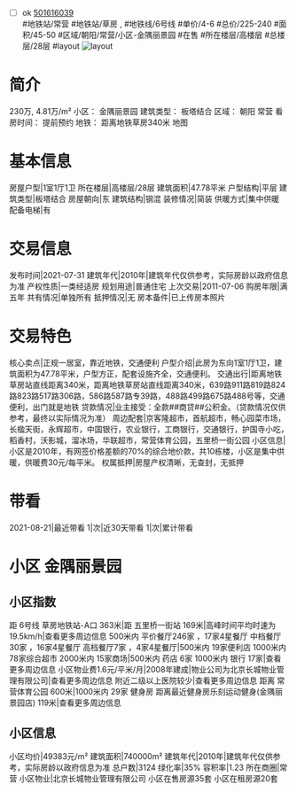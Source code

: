 - [ ] ok [501616039](https://bj.5i5j.com/ershoufang/501616039.html)  
 #地铁站/常营 #地铁站/草房 ,  #地铁线/6号线
#单价/4-6 #总价/225-240 #面积/45-50   #区域/朝阳/常营/小区-金隅丽景园 #在售 #所在楼层/高楼层 #总楼层/28层 #layout 
![layout](http://image2a.5i5j.com/bdir/layout/37e6ec9c4d3045698783283485c1989f.png_P5.jpg) 
# 简介 
 230万,  4.81万/m² 
小区： 金隅丽景园
建筑类型： 板塔结合
区域： 朝阳 常营
看房时间： 提前预约
地铁： 距离地铁草房340米 地图
# 基本信息 
 房屋户型|1室1厅1卫
所在楼层|高楼层/28层
建筑面积|47.78平米
户型结构|平层
建筑类型|板塔结合
房屋朝向|东
建筑结构|钢混
装修情况|简装
供暖方式|集中供暖
配备电梯|有
# 交易信息 
 发布时间|2021-07-31
建筑年代|2010年|建筑年代仅供参考，实际房龄以政府信息为准
产权性质|一类经适房
规划用途|普通住宅
上次交易|2011-07-06
购房年限|满五年
共有情况|单独所有
抵押情况|无
房本备件|已上传房本照片
# 交易特色 
 核心卖点|正规一居室，靠近地铁，交通便利
户型介绍|此房为东向1室1厅1卫，建筑面积为47.78平米，户型方正，配套设施齐全，交通便利。
交通出行|距离地铁草房站直线距离340米，距离地铁草房站直线距离340米，639路911路819路824路823路517路306路，586路587路专39路，488路499路675路488号等，交通便利，出门就是地铁
贷款情况|业主接受：全款##商贷##公积金。（贷款情况仅供参考，最终以实际情况为准）
周边配套|京客隆超市，首航超市，畅心园菜市场，长楹天街，永辉超市，中国银行，农业银行，工商银行，交通银行，护国寺小吃，稻香村，沃影城，溜冰场，华联超市，常营体育公园，五里桥一街公园
小区信息|小区是2010年，有网签价格差额的70%的综合地价款，共10栋楼，小区是集中供暖，供暖费30元/每平米。
权属抵押|房屋产权清晰，无查封，无抵押
# 带看 
 2021-08-21|最近带看	 1|次|近30天带看	 1|次|累计带看
# 小区 金隅丽景园
## 小区指数 
 距 6号线 草房地铁站-A口 363米|距 五里桥一街站 169米|高峰时间平均时速为19.5km/h|查看更多周边信息
500米内 平价餐厅246家 ，17家4星餐厅
中档餐厅30家 ，16家4星餐厅
高档餐厅7家 ，4家4星餐厅|500米内 19家便利店
1000米内 78家综合超市
2000米内 15家商场|500米内 药店 6家
1000米内 银行 17家|查看更多周边信息
小区物业费1.6元/平米/月|2008年建成|物业公司为北京长城物业管理有限公司|查看更多周边信息
附近二级以上医院较少|查看更多周边信息
距离 常营体育公园 600米|1000米内 29家 健身房
距离最近健身房乐刻运动健身(金隅丽景园店) 119米|查看更多周边信息
## 小区信息 
 小区均价|49383元/m²
建筑面积|740000m²
建筑年代|2010年|建筑年代仅供参考，实际房龄以政府信息为准
总户数|3124
绿化率|35%
容积率|1.23
所在商圈|常营
小区物业|北京长城物业管理有限公司
小区在售房源35套
小区在租房源20套
